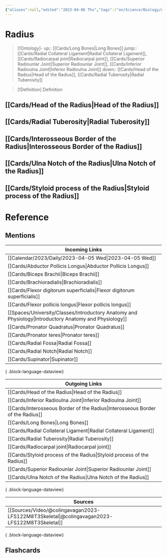 ```yaml
---
{"aliases":null,"edited":"2023-04-06 Thu","tags":["on/Science/Biology/Anatomy","Uni/OMT1","Uni/LFS122","flashcards/LFS122"],"date created":"2023-04-05 Wed","dg-publish":true,"permalink":"/cards/radius/","dgPassFrontmatter":true}
---
```


# Radius

> [!Ontology]-
> up:: [[Cards/Long Bones\|Long Bones]]
> jump:: [[Cards/Radial Collateral Ligament\|Radial Collateral Ligament]], [[Cards/Radiocarpal joint\|Radiocarpal joint]], [[Cards/Superior Radiounlar Joint\|Superior Radiounlar Joint]], [[Cards/Inferior Radioulna Joint\|Inferior Radioulna Joint]]
> down:: [[Cards/Head of the Radius\|Head of the Radius]], [[Cards/Radial Tuberosity\|Radial Tuberosity]]

> [!Definition] Definition

## [[Cards/Head of the Radius\|Head of the Radius]]

## [[Cards/Radial Tuberosity\|Radial Tuberosity]]

## [[Cards/Interosseous Border of the Radius\|Interosseous Border of the Radius]]

## [[Cards/Ulna Notch of the Radius\|Ulna Notch of the Radius]]

## [[Cards/Styloid process of the Radius\|Styloid process of the Radius]]

# Reference

## Mentions

| Incoming Links                                                                                            |
| --------------------------------------------------------------------------------------------------------- |
| [[Calendar/2023/Daily/2023-04-05 Wed\|2023-04-05 Wed]]                                                 |
| [[Cards/Abductor Pollicis Longus\|Abductor Pollicis Longus]]                                           |
| [[Cards/Biceps Brachii\|Biceps Brachii]]                                                               |
| [[Cards/Brachioradialis\|Brachioradialis]]                                                             |
| [[Cards/Flexor digitorum superficialis\|Flexor digitorum superficialis]]                               |
| [[Cards/Flexor pollicis longus\|Flexor pollicis longus]]                                               |
| [[Spaces/University/Classes/Introductory Anatomy and Physiology\|Introductory Anatomy and Physiology]] |
| [[Cards/Pronator Quadratus\|Pronator Quadratus]]                                                       |
| [[Cards/Pronator teres\|Pronator teres]]                                                               |
| [[Cards/Radial Fossa\|Radial Fossa]]                                                                   |
| [[Cards/Radial Notch\|Radial Notch]]                                                                   |
| [[Cards/Supinator\|Supinator]]                                                                         |

{ .block-language-dataview}

| Outgoing Links                                                                    |
| --------------------------------------------------------------------------------- |
| [[Cards/Head of the Radius\|Head of the Radius]]                               |
| [[Cards/Inferior Radioulna Joint\|Inferior Radioulna Joint]]                   |
| [[Cards/Interosseous Border of the Radius\|Interosseous Border of the Radius]] |
| [[Cards/Long Bones\|Long Bones]]                                               |
| [[Cards/Radial Collateral Ligament\|Radial Collateral Ligament]]               |
| [[Cards/Radial Tuberosity\|Radial Tuberosity]]                                 |
| [[Cards/Radiocarpal joint\|Radiocarpal joint]]                                 |
| [[Cards/Styloid process of the Radius\|Styloid process of the Radius]]         |
| [[Cards/Superior Radiounlar Joint\|Superior Radiounlar Joint]]                 |
| [[Cards/Ulna Notch of the Radius\|Ulna Notch of the Radius]]                   |

{ .block-language-dataview}

| Sources                                                                                         |
| ----------------------------------------------------------------------------------------------- |
| [[Sources/Video/@colingavagan2023-LFS122M8T3Skeletal\|@colingavagan2023-LFS122M8T3Skeletal]] |

{ .block-language-dataview}

## Flashcards
